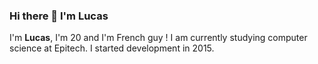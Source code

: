 ### Hi there 👋 I'm Lucas

I'm <b>Lucas</b>, I'm 20 and I'm French guy ! I am currently studying computer science at Epitech. I started development in 2015.
